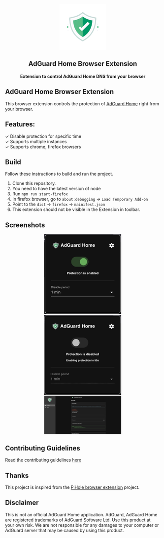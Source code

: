 <p align="center"><img src="icon/icon_raw.png" width="150"/></p>
<h2 align="center"><b>AdGuard Home Browser Extension</b></h2>
<h4 align="center">Extension to control AdGuard Home DNS from your browser</h4>

## AdGuard Home Browser Extension
This browser extension controls the protection of [AdGuard Home](https://github.com/AdguardTeam/AdGuardHome) right from your browser.

## Features:
✓ Disable protection for specific time  
✓ Supports multiple instances  
✓ Supports chrome, firefox browsers

## Build
Follow these instructions to build and run the project.

1. Clone this repository.
2. You need to have the latest version of node
3. Run `npm run start-firefox`
4. In firefox browser, go to `about:debugging` -> `Load Temporary Add-on`
5. Point to the `dist` -> `firefox` -> `mainifest.json`
6. This extension should not be visible in the  Extension in toolbar.

## Screenshots
<div style="text-align:center">
   <img src="docs/screenshots/screenshot1.png" width="250" hspace="20"/>
   <img src="docs/screenshots/screenshot2.png" width="250" hspace="20"/>
   <img src="docs/screenshots/screenshot3.png" width="250" hspace="20"/>
</div>

## Contributing Guidelines
Read the contributing guidelines [here](CONTRIBUTING.md)

## Thanks
This project is inspired from the [PiHole browser extension](https://github.com/badsgahhl/pihole-browser-extension) project. 

## Disclaimer
This is not an official AdGuard Home application. AdGuard, AdGuard Home are registered trademarks of AdGuard Software Ltd. Use this product at your own risk. We are not responsible for any damages to your computer or AdGuard server that may be caused by using this product.